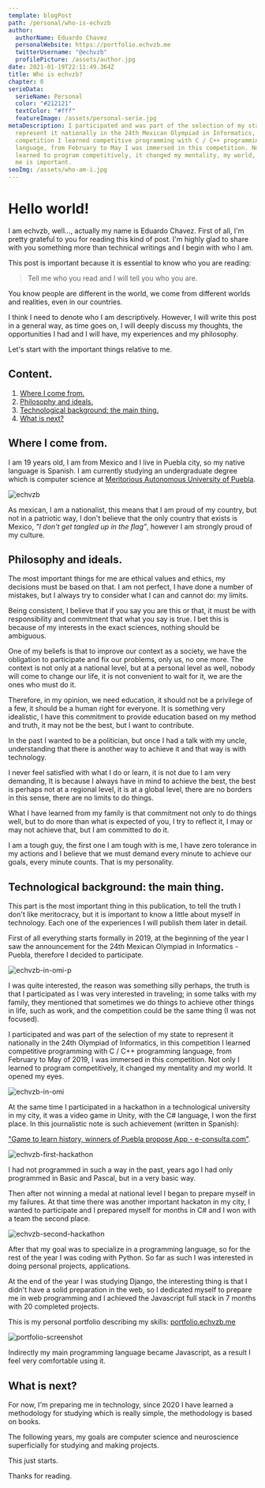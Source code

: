 ```yaml
---
template: blogPost
path: /personal/who-is-echvzb
author:
  authorName: Eduardo Chavez
  personalWebsite: https://portfolio.echvzb.me
  twitterUsername: "@echvzb"
  profilePicture: /assets/author.jpg
date: 2021-01-19T22:11:49.364Z
title: Who is echvzb?
chapter: 0
serieData:
  serieName: Personal
  color: "#212121"
  textColor: "#fff"
  featureImage: /assets/personal-serie.jpg
metaDescription: I participated and was part of the selection of my state to
  represent it nationally in the 24th Mexican Olympiad in Informatics, in this
  competition I learned competitive programming with C / C++ programming
  language, from February to May I was immersed in this competition. Not only I
  learned to program competitively, it changed my mentality, my world, which for
  me is important.
seoImg: /assets/who-am-i.jpg
---
```

# Hello world!

I am echvzb, well..., actually my name is Eduardo Chavez. First of all, I'm pretty grateful to you for reading this kind of post. I'm highly glad to share with you something more than technical writings and I begin with who I am.

This post is important because it is essential to know who you are reading:

> Tell me who you read and I will tell you who you are. 

You know people are different in the world, we come from different worlds and realities, even in our countries.

I think I need to denote who I am descriptively. However, I will write this post in a general way, as time goes on, I will deeply discuss my thoughts, the opportunities I had and I will have, my experiences and my philosophy.

Let's start with the important things relative to me.

## Content.

1. [Where I come from.](#where-i-come-from)
2. [Philosophy and ideals.](#philosophy-and-ideals)
3. [Technological background: the main thing.](#technological-background-the-main-thing)
4. [What is next?](#whats-next)

<div id='where-i-come'></div>

## Where I come from.

I am 19 years old, I am from Mexico and I live in Puebla city, so my native language is Spanish. I am currently studying an undergraduate degree which is computer science at [Meritorious Autonomous University of Puebla](https://www.buap.mx/).

<div class='img-container'>

![echvzb](https://res.cloudinary.com/df9fhapay/image/upload/v1611434986/echvzb%20blog/personal-series/echvz_aa0ghg.jpg)

</div>

As mexican, I am a nationalist, this means that I am proud of my country, but not in a patriotic way, I don't believe that the only country that exists is Mexico, _"I don't get tangled up in the flag"_, however I am strongly proud of my culture.

<div id='ideals'></div>

## Philosophy and ideals.

The most important things for me are ethical values and ethics, my decisions must be based on that. I am not perfect, I have done a number of mistakes, but I always try to consider what I can and cannot do: my limits.

Being consistent, I believe that if you say you are this or that, it must be with responsibility and commitment that what you say is true. I bet this is because of my interests in the exact sciences, nothing should be ambiguous.

One of my beliefs is that to improve our context as a society, we have the obligation to participate and fix our problems, only us, no one more. The context is not only at a national level, but at a personal level as well, nobody will come to change our life, it is not convenient to wait for it, we are the ones who must do it. 

Therefore, in my opinion, we need education, it should not be a privilege of a few, it should be a human right for everyone. It is something very idealistic, I have this commitment to provide education based on my method and truth, it may not be the best, but I want to contribute.

In the past I wanted to be a politician, but once I had a talk with my uncle, understanding that there is another way to achieve it and that way is with technology.

I never feel satisfied with what I do or learn, it is not due to I am very demanding, It is because I always have in mind to achieve the best, the best is perhaps not at a regional level, it is at a global level, there are no borders in this sense, there are no limits to do things.

What I have learned from my family is that commitment not only to do things well, but to do more than what is expected of you, I try to reflect it, I may or may not achieve that, but I am committed to do it.

I am a tough guy, the first one I am tough with is me, I have zero tolerance in my actions and I believe that we must demand every minute to achieve our goals, every minute counts. That is my personality.

<div id='tech-bg'></div>

## Technological background: the main thing.

This part is the most important thing in this publication, to tell the truth I don't like meritocracy, but it is important to know a little about myself in technology. Each one of the experiences I will publish them later in detail.

First of all everything starts formally in 2019, at the beginning of the year I saw the announcement for the 24th Mexican Olympiad in Informatics - Puebla, therefore I decided to participate.

<div class='img-container'>

![echvzb-in-omi-p](https://res.cloudinary.com/df9fhapay/image/upload/v1611435653/echvzb%20blog/personal-series/24_lifw5n.jpg)

</div>

I was quite interested, the reason was something silly perhaps, the truth is that I participated as I was very interested in traveling; in some talks with my family, they mentioned that sometimes we do things to achieve other things in life, such as work, and the competition could be the same thing (I was not focused). 

I participated and was part of the selection of my state to represent it nationally in the 24th Olympiad of Informatics, in this competition I learned competitive programming with C / C++ programming language, from February to May of 2019, I was immersed in this competition. Not only I learned to program competitively, it changed my mentality and my world. It opened my eyes.

<div class='img-container'>

![echvzb-in-omi](https://res.cloudinary.com/df9fhapay/image/upload/v1611434217/echvzb%20blog/personal-series/27_jkkxpe.jpg)

</div>

At the same time I participated in a hackathon in a technological university in my city, it was a video game in Unity, with the C# language, I won the first place. In this journalistic note is such achievement (written in Spanish): 

["Game to learn history, winners of Puebla propose App - e-consulta.com"](http://geeks.e-consulta.com/apps/video-juego-para-aprender-historia-proponen-ganadores-de-puebla-app/).

<div class='img-container'>

![echvzb-first-hackathon](https://res.cloudinary.com/df9fhapay/image/upload/v1611434349/echvzb%20blog/personal-series/22_k4jdbb.jpg)

</div>

I had not programmed in such a way in the past, years ago I had only programmed in Basic and Pascal, but in a very basic way.

Then after not winning a medal at national level I began to prepare myself in my failures. At that time there was another important hackaton in my city, I wanted to participate and I prepared myself for months in C# and I won with a team the second place.

<div class='img-container'>

![echvzb-second-hackathon](https://res.cloudinary.com/df9fhapay/image/upload/v1611434338/echvzb%20blog/personal-series/30_qhgpdn.jpg)

</div>

After that my goal was to specialize in a programming language, so for the rest of the year I was coding with Python. So far as such I was interested in doing personal projects, applications.

At the end of the year I was studying Django, the interesting thing is that I didn't have a solid preparation in the web, so I dedicated myself to prepare me in web programming and I achieved the Javascript full stack in 7 months with 20 completed projects. 

This is my personal portfolio describing my skills: [portfolio.echvzb.me](https://portfolio.echvzb.me)

<div class='img-container'>

![portfolio-screenshot](https://res.cloudinary.com/df9fhapay/image/upload/v1611433735/echvzb%20blog/personal-series/portfolio-ss_k7pomm.jpg)

</div>

Indirectly my main programming language became Javascript, as a result I feel very comfortable using it.

<div id='whats-next'></div>

## What is next?

For now, I'm preparing me in technology, since 2020 I have learned a methodology for studying which is really simple, the methodology is based on books. 

The following years, my goals are computer science and neuroscience superficially for studying and making projects. 

This just starts.

Thanks for reading.


